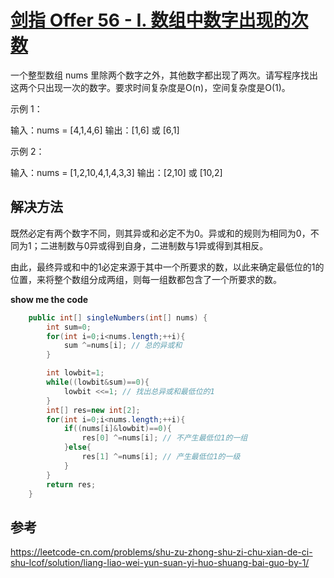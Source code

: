 # [剑指 Offer 56 - I. 数组中数字出现的次数](https://leetcode-cn.com/problems/shu-zu-zhong-shu-zi-chu-xian-de-ci-shu-lcof/)

一个整型数组 nums 里除两个数字之外，其他数字都出现了两次。请写程序找出这两个只出现一次的数字。要求时间复杂度是O(n)，空间复杂度是O(1)。

 

示例 1：

输入：nums = [4,1,4,6]
输出：[1,6] 或 [6,1]

示例 2：

输入：nums = [1,2,10,4,1,4,3,3]
输出：[2,10] 或 [10,2]

## 解决方法

既然必定有两个数字不同，则其异或和必定不为0。异或和的规则为相同为0，不同为1；二进制数与0异或得到自身，二进制数与1异或得到其相反。

由此，最终异或和中的1必定来源于其中一个所要求的数，以此来确定最低位的1的位置，来将整个数组分成两组，则每一组数都包含了一个所要求的数。

**show me the code**

```java
    public int[] singleNumbers(int[] nums) {
        int sum=0;
        for(int i=0;i<nums.length;++i){
            sum ^=nums[i]; // 总的异或和
        }

        int lowbit=1; 
        while((lowbit&sum)==0){
            lowbit <<=1; // 找出总异或和最低位的1 
        }
        int[] res=new int[2];
        for(int i=0;i<nums.length;++i){
            if((nums[i]&lowbit)==0){
                res[0] ^=nums[i]; // 不产生最低位1的一组
            }else{
                res[1] ^=nums[i]; // 产生最低位1的一级
            }
        }
        return res;
    }
```



## 参考

https://leetcode-cn.com/problems/shu-zu-zhong-shu-zi-chu-xian-de-ci-shu-lcof/solution/liang-liao-wei-yun-suan-yi-huo-shuang-bai-guo-by-1/